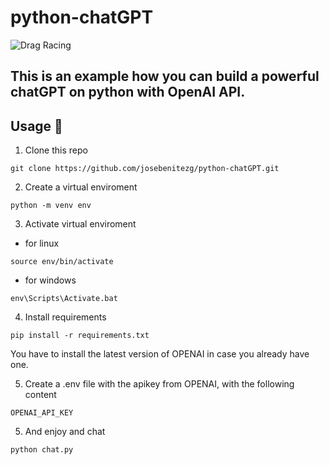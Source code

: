 # python-chatGPT
![Drag Racing](https://openaicom.imgix.net/8d14e8f0-e267-4b8b-a9f2-a79120808f5a/chatgpt.jpg?fm=auto&q=80&auto=compress,format&fit=min&rect=0,0,2048,2048&w=3840&h=3840)
## This is an example how you can build a powerful chatGPT on python with OpenAI API.

## Usage :nut_and_bolt:

1. Clone this repo

```
git clone https://github.com/josebenitezg/python-chatGPT.git
```

2. Create a virtual enviroment

```
python -m venv env
```

3. Activate virtual enviroment

- for linux

```
source env/bin/activate
```

- for windows

```
env\Scripts\Activate.bat
```

4. Install requirements

```
pip install -r requirements.txt
```
You have to install the latest version of OPENAI in case you already have one.

5. Create a .env file with the apikey from OPENAI, with the following content

```
OPENAI_API_KEY
```

5. And enjoy and chat

```
python chat.py
```




